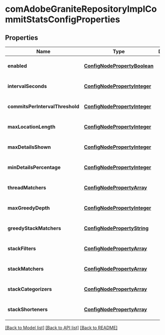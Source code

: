 # comAdobeGraniteRepositoryImplCommitStatsConfigProperties

## Properties
Name | Type | Description | Notes
------------ | ------------- | ------------- | -------------
**enabled** | [**ConfigNodePropertyBoolean**](ConfigNodePropertyBoolean.md) |  | [optional] [default to null]
**intervalSeconds** | [**ConfigNodePropertyInteger**](ConfigNodePropertyInteger.md) |  | [optional] [default to null]
**commitsPerIntervalThreshold** | [**ConfigNodePropertyInteger**](ConfigNodePropertyInteger.md) |  | [optional] [default to null]
**maxLocationLength** | [**ConfigNodePropertyInteger**](ConfigNodePropertyInteger.md) |  | [optional] [default to null]
**maxDetailsShown** | [**ConfigNodePropertyInteger**](ConfigNodePropertyInteger.md) |  | [optional] [default to null]
**minDetailsPercentage** | [**ConfigNodePropertyInteger**](ConfigNodePropertyInteger.md) |  | [optional] [default to null]
**threadMatchers** | [**ConfigNodePropertyArray**](ConfigNodePropertyArray.md) |  | [optional] [default to null]
**maxGreedyDepth** | [**ConfigNodePropertyInteger**](ConfigNodePropertyInteger.md) |  | [optional] [default to null]
**greedyStackMatchers** | [**ConfigNodePropertyString**](ConfigNodePropertyString.md) |  | [optional] [default to null]
**stackFilters** | [**ConfigNodePropertyArray**](ConfigNodePropertyArray.md) |  | [optional] [default to null]
**stackMatchers** | [**ConfigNodePropertyArray**](ConfigNodePropertyArray.md) |  | [optional] [default to null]
**stackCategorizers** | [**ConfigNodePropertyArray**](ConfigNodePropertyArray.md) |  | [optional] [default to null]
**stackShorteners** | [**ConfigNodePropertyArray**](ConfigNodePropertyArray.md) |  | [optional] [default to null]

[[Back to Model list]](../README.md#documentation-for-models) [[Back to API list]](../README.md#documentation-for-api-endpoints) [[Back to README]](../README.md)


